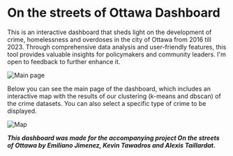 # On the streets of Ottawa Dashboard
This is an interactive dashboard that sheds light on the development of crime, homelessness and overdoses in the city of Ottawa from 2016 till 2023. Through comprehensive data analysis and user-friendly features, this tool provides valuable insights for policymakers and community leaders. I'm open to feedback to further enhance it.

![Main page](./media/ShorterVideo.gif)

Below you can see the main page of the dashboard, which includes an interactive map with the results of our clustering (k-means and dbscan) of the crime datasets. You can also select a specific type of crime to be displayed.

![Map](./media/Map.gif)




***This dashboard was made for the accompanying project On the streets of Ottawa by Emiliano Jimenez, Kevin Tawadros and Alexis Taillardat.***
